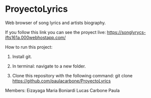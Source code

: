 # ProyectoLyrics
Web browser of song lyrics and artists biography.

If you follow this link you can see the proyect live:
https://songlyrycs-ifts161a.000webhostapp.com/


How to run this project:
1. Install git.

2. In terminal: navigate to a new folder.

3. Clone this repository with the following command: git clone https://github.com/paulacarbone/ProyectoLyrics


Members:
Eizayaga Maria 
Boniardi Lucas
Carbone Paula
